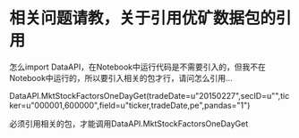 # 相关问题请教，关于引用优矿数据包的引用

怎么import DataAPI，在Notebook中运行代码是不需要引入的，但我不在Notebook中运行的，所以要引入相关的包才行，请问怎么引用...

DataAPI.MktStockFactorsOneDayGet(tradeDate=u"20150227",secID=u"",ticker=u"000001,600000",field=u"ticker,tradeDate,pe",pandas="1")

必须引用相关的包，才能调用DataAPI.MktStockFactorsOneDayGet